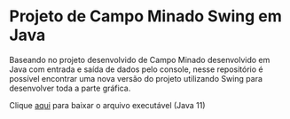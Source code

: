 # Projeto de Campo Minado Swing em Java

<p>
  Baseando no projeto desenvolvido de Campo Minado desenvolvido em Java com entrada e saída de dados pelo console, nesse repositório é possível encontrar uma nova versão do projeto utilizando Swing para desenvolver toda a parte gráfica.
  <br>
  
  Clique <a href="https://github.com/KailanySousa/CampoMinadoSwing-Java-/CampoMinado.jar">aqui</a> para baixar o arquivo executável (Java 11) 
</p>

